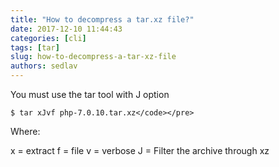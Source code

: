 ```yaml
---
title: "How to decompress a tar.xz file?"
date: 2017-12-10 11:44:43
categories: [cli]
tags: [tar]
slug: how-to-decompress-a-tar-xz-file
authors: sedlav
---
```


You must use the tar tool with J option

```
$ tar xJvf php-7.0.10.tar.xz</code></pre>
```

Where:

x = extract
f = file
v = verbose
J = Filter the archive through xz
